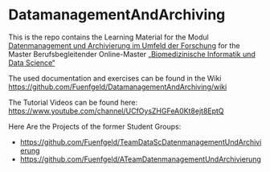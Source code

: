 # DatamanagementAndArchiving
This is the repo contains the Learning Material for the Modul [Datenmanagement und Archivierung im Umfeld der Forschung](https://www.master-bids.hs-mannheim.de/studienangebot/datenmanagement-und-archivierung-im-umfeld-der-forschung.html) for the Master Berufsbegleitender Online-Master [„Biomedizinische Informatik und Data Science“](https://www.master-bids.hs-mannheim.de/)

The used documentation and exercises can be found in the Wiki https://github.com/Fuenfgeld/DatamanagementAndArchiving/wiki

The Tutorial Videos can be found here:
https://www.youtube.com/channel/UCfOysZHGFeA0Kt8ejt8EptQ

Here Are the Projects of the former Student Groups:
* https://github.com/Fuenfgeld/TeamDataScDatenmanagementUndArchivierung
* https://github.com/Fuenfgeld/ATeamDatenmanagementUndArchivierung
